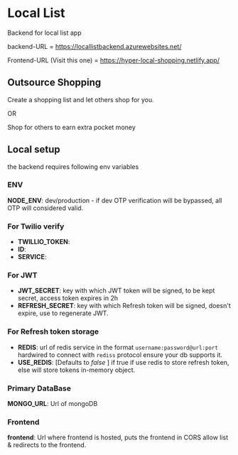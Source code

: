 # Local List
Backend for local list app

backend-URL = https://locallistbackend.azurewebsites.net/

Frontend-URL (Visit this one)   = https://hyper-local-shopping.netlify.app/

## Outsource Shopping
Create a shopping list and let others shop for you.

OR

Shop for others to earn extra pocket money

## Local setup
the backend requires following env variables
### ENV
**NODE_ENV**: dev/production - if dev OTP verification will be bypassed, all OTP will considered valid.
### For Twilio verify
- **TWILLIO_TOKEN**: 
- **ID**: 
- **SERVICE**:
### For JWT
- **JWT_SECRET**: key with which JWT token will be signed, to be kept secret, access token expires in 2h
- **REFRESH_SECRET**: key with which Refresh token will be signed, doesn't expire, use to regenerate JWT.
### For Refresh token storage
- **REDIS**: url of redis service in the format 
    `username:password@url:port` hardwired to connect with `rediss` protocol ensure your db supports it.
- **USE_REDIS**: [Defaults to _false_ ] if true if use redis to store refresh token, else will store tokens in-memory object.
### Primary DataBase
**MONGO_URL**: Url of mongoDB
### Frontend
**frontend**: Url where frontend is hosted, puts the frontend in CORS allow list & redirects to the frontend.


